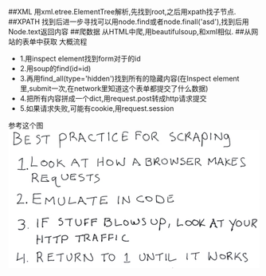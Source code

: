 ##XML
用xml.etree.ElementTree解析,先找到root,之后用xpath找子节点.
##XPATH
找到后进一步寻找可以用node.find或者node.finall('asd'),找到后用Node.text返回内容
##爬数据
从HTML中爬,用beautifulsoup,和xml相似.
##从网站的表单中获取
大概流程
- 1.用inspect element找到form对于的id
- 2.用soup的find(id=id)
- 3.再用find_all(type='hidden')找到所有的隐藏内容(在Inspect element里,submit一次,在network里知道这个表单都提交了什么数据)
- 4.把所有内容拼成一个dict,用request.post转成http请求提交
- 5.如果请求失败,可能有cookie,用request.session

参考这个图![](images/1.png)